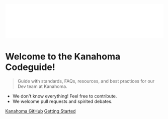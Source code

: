 ![logo](./_images/Kanahoma-logo.svg ':class=cover-logo')

# Welcome to the Kanahoma Codeguide!

> Guide with standards, FAQs, resources, and best practices for our Dev team at Kanahoma.

- We don't know everything! Feel free to contribute. 
- We welcome pull requests and spirited debates.

[Kanahoma GitHub](https://github.com/Kanahoma)
[Getting Started](#quick-start-contribution)

